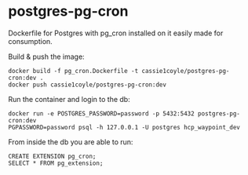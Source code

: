 # postgres-pg-cron

Dockerfile for Postgres with pg_cron installed on it easily made for consumption.

Build & push the image:
```shell
docker build -f pg_cron.Dockerfile -t cassie1coyle/postgres-pg-cron:dev .
docker push cassie1coyle/postgres-pg-cron:dev 
```

Run the container and login to the db:
```shell
docker run -e POSTGRES_PASSWORD=password -p 5432:5432 postgres-pg-cron:dev
PGPASSWORD=password psql -h 127.0.0.1 -U postgres hcp_waypoint_dev
```

From inside the db you are able to run:
```shell
CREATE EXTENSION pg_cron;
SELECT * FROM pg_extension;
```